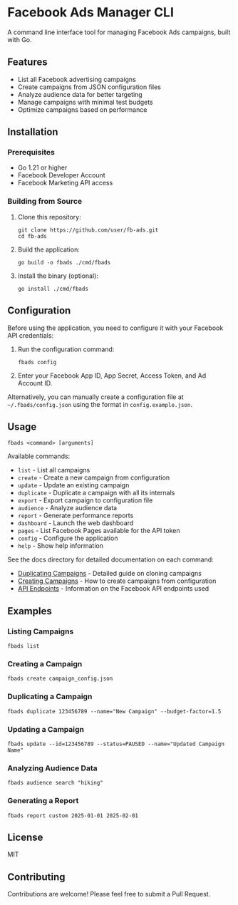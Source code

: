 # Facebook Ads Manager CLI

A command line interface tool for managing Facebook Ads campaigns, built with Go.

## Features

- List all Facebook advertising campaigns
- Create campaigns from JSON configuration files
- Analyze audience data for better targeting
- Manage campaigns with minimal test budgets
- Optimize campaigns based on performance

## Installation

### Prerequisites

- Go 1.21 or higher
- Facebook Developer Account
- Facebook Marketing API access

### Building from Source

1. Clone this repository:
   ```
   git clone https://github.com/user/fb-ads.git
   cd fb-ads
   ```

2. Build the application:
   ```
   go build -o fbads ./cmd/fbads
   ```

3. Install the binary (optional):
   ```
   go install ./cmd/fbads
   ```

## Configuration

Before using the application, you need to configure it with your Facebook API credentials:

1. Run the configuration command:
   ```
   fbads config
   ```

2. Enter your Facebook App ID, App Secret, Access Token, and Ad Account ID.

Alternatively, you can manually create a configuration file at `~/.fbads/config.json` using the format in `config.example.json`.

## Usage

```
fbads <command> [arguments]
```

Available commands:

- `list` - List all campaigns
- `create` - Create a new campaign from configuration
- `update` - Update an existing campaign 
- `duplicate` - Duplicate a campaign with all its internals
- `export` - Export campaign to configuration file
- `audience` - Analyze audience data
- `report` - Generate performance reports
- `dashboard` - Launch the web dashboard
- `pages` - List Facebook Pages available for the API token
- `config` - Configure the application
- `help` - Show help information

See the docs directory for detailed documentation on each command:

- [Duplicating Campaigns](docs/duplicate_campaign.md) - Detailed guide on cloning campaigns
- [Creating Campaigns](docs/create.md) - How to create campaigns from configuration
- [API Endpoints](docs/api_endpoints.md) - Information on the Facebook API endpoints used

## Examples

### Listing Campaigns

```
fbads list
```

### Creating a Campaign

```
fbads create campaign_config.json
```

### Duplicating a Campaign

```
fbads duplicate 123456789 --name="New Campaign" --budget-factor=1.5
```

### Updating a Campaign

```
fbads update --id=123456789 --status=PAUSED --name="Updated Campaign Name"
```

### Analyzing Audience Data

```
fbads audience search "hiking"
```

### Generating a Report

```
fbads report custom 2025-01-01 2025-02-01
```

## License

MIT

## Contributing

Contributions are welcome! Please feel free to submit a Pull Request.